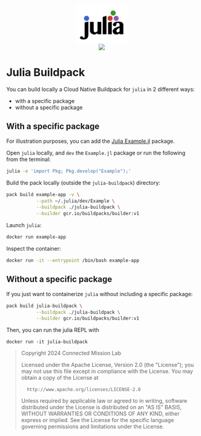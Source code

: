 <center><img src="https://raw.githubusercontent.com/JuliaLang/julia-logo-graphics/master/images/julia-language-logo-white-border.svg" height="100px"></center>
<center><img src="https://buildpacks.io/images/buildpacks-logo.svg" height="100px"></center>

# Julia Buildpack

You can build locally a Cloud Native Buildpack for `julia` in 2 different ways:

- with a specific package
- without a specific package

## With a specific package

For illustration purposes, you can add the [Julia Example.jl](https://github.com/JuliaLang/Example.jl) package.

Open `julia` locally, and `dev` the `Example.jl` package or run the following from the terminal:

```bash
julia -e 'import Pkg; Pkg.develop("Example");'
```

Build the pack locally (outside the `julia-buildpack`) directory:

```bash
pack build example-app -v \
           --path ~/.julia/dev/Example \
           --buildpack ./julia-buildpack \
           --builder gcr.io/buildpacks/builder:v1
```

Launch `julia`:
```bash
docker run example-app
```

Inspect the container:
```bash
docker run -it --entrypoint /bin/bash example-app
```

## Without a specific package

If you just want to containerize `julia` without including a specific package:

```bash
pack build julia-buildpack \
           --buildpack ./julia-buildpack \
           --builder gcr.io/buildpacks/builder:v1
```

Then, you can run the julia REPL with
```
docker run -it julia-buildpack
```

> Copyright 2024 Connected Mission Lab
>
>   Licensed under the Apache License, Version 2.0 (the "License");
>   you may not use this file except in compliance with the License.
>   You may obtain a copy of the License at
>
>       http://www.apache.org/licenses/LICENSE-2.0
>
>   Unless required by applicable law or agreed to in writing, software
>   distributed under the License is distributed on an "AS IS" BASIS,
>   WITHOUT WARRANTIES OR CONDITIONS OF ANY KIND, either express or implied.
>   See the License for the specific language governing permissions and
>   limitations under the License.
